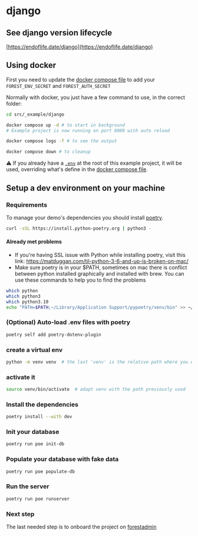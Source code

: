 # django

## See django version lifecycle
[https://endoflife.date/django](https://endoflife.date/django)

## Using docker

First you need to update the [docker compose file](./docker-compose.yaml) to add your `FOREST_ENV_SECRET` and `FOREST_AUTH_SECRET`

Normally with docker, you just have a few command to use, in the correct folder:

```bash
cd src/_example/django

docker compose up -d # to start in background
# Example project is now running on port 8000 with auto reload

docker compose logs -f # to see the output

docker compose down # to cleanup
```

⚠️ If you already have a [`.env`](./.env) at the root of this example project, it will be used, overriding what's define in the [docker compose file](./docker-compose.yaml).

## Setup a dev environment on your machine

### Requirements

To manage your demo's dependencies you should install [poetry](https://python-poetry.org/docs/).

```bash
curl -sSL https://install.python-poetry.org | python3 -
```

#### Already met problems

- If you're having SSL issue with Python while installing poetry, visit this link: <https://matduggan.com/til-python-3-6-and-up-is-broken-on-mac/>
- Make sure poetry is in your $PATH, sometimes on mac there is conflict between python installed graphically and installed with brew. You  can use these commands to help you to find the problems

```bash
which python
which python3
which python3.10
echo "PATH=$PATH;~/Library/Application Support/pypoetry/venv/bin" >> ~/.zshrc  # this is default installation path for poetry on mac
```

### (Optional) Auto-load .env files with poetry

```bash
poetry self add poetry-dotenv-plugin
```

### create a virtual env

```bash
python -m venv venv  # the last 'venv' is the relative path where you want your virtual env
```

### activate it

```bash
source venv/bin/activate  # adapt venv with the path previously used
```

### Install the dependencies

```bash
poetry install --with dev
```

### Init your database

```bash
poetry run poe init-db
```

### Populate your database with fake data

```bash
poetry run poe populate-db
```

### Run the server

```bash
poetry run poe runserver
```

### Next step

The last needed step is to onboard the project on [forestadmin](https://www.forestadmin.com/)
